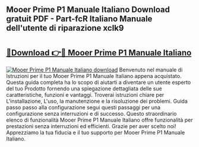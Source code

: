 ## Mooer Prime P1 Manuale Italiano Download gratuit PDF - Part-fcR Italiano Manuale dell'utente di riparazione xcIk9

# <h2><a href="http://dfbtnfn.blite.top/?on=Mooer+Prime+P1+Manuale+Italiano">🔗Download 👉🔴 Mooer Prime P1 Manuale Italiano</a></h2>

[![Mooer Prime P1 Manuale Italiano download](https://i.imgur.com/lujVjoI.png)](http://dfbtnfn.blite.top/?on=Mooer+Prime+P1+Manuale+Italiano)
Benvenuto nel manuale di Istruzioni per il tuo Mooer Prime P1 Manuale Italiano appena acquistato. Questa guida completa ha lo scopo di aiutarti a diventare un utente esperto del tuo Prodotto fornendo una spiegazione dettagliata delle sue caratteristiche, funzioni e vantaggi. Troverai istruzioni chiare per L'installazione, L'uso, la manutenzione e la risoluzione dei problemi. Guida passo passo alla configurazione segui questi passaggi per una configurazione senza interruzioni e di successo. Questo straordinario elenco di funzionalità Mooer Prime P1 Manuale Italiano offre funzionalità per prestazioni senza interruzioni ed efficienti. Grazie per aver scelto noi! Apprezziamo la tua fiducia e il tuo supporto per Mooer Prime P1 Manuale Italiano.
